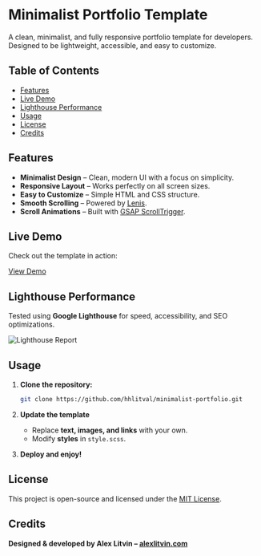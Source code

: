 # Minimalist Portfolio Template

A clean, minimalist, and fully responsive portfolio template for developers. Designed to be lightweight, accessible, and easy to customize.

## Table of Contents

- [Features](#features)
- [Live Demo](#live-demo)
- [Lighthouse Performance](#lighthouse-performance)
- [Usage](#usage)
- [License](#license)
- [Credits](#credits)

## Features

- **Minimalist Design** – Clean, modern UI with a focus on simplicity.
- **Responsive Layout** – Works perfectly on all screen sizes.
- **Easy to Customize** – Simple HTML and CSS structure.
- **Smooth Scrolling** – Powered by [Lenis](https://lenis.darkroom.engineering/).
- **Scroll Animations** – Built with [GSAP ScrollTrigger](https://gsap.com/).

## Live Demo

Check out the template in action:

[View Demo](https://hhlitval.github.io/minimalist-portfolio/)

## Lighthouse Performance

Tested using **Google Lighthouse** for speed, accessibility, and SEO optimizations.

![Lighthouse Report](./demo/lighthouse-report.jpg)

## Usage

1. **Clone the repository:**
   ```bash
   git clone https://github.com/hhlitval/minimalist-portfolio.git
   ```
2. **Update the template**

   - Replace **text, images, and links** with your own.
   - Modify **styles** in `style.scss`.

3. **Deploy and enjoy!**

## License

This project is open-source and licensed under the [MIT License](LICENSE).

## Credits

**Designed & developed by Alex Litvin – [alexlitvin.com](https://alexlitvin.com)**
